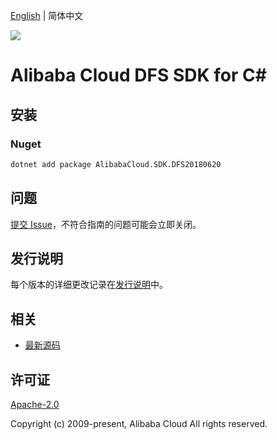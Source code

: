 [English](README.md) | 简体中文

![](https://aliyunsdk-pages.alicdn.com/icons/AlibabaCloud.svg)

# Alibaba Cloud DFS SDK for C#

## 安装

### Nuget

```bash
dotnet add package AlibabaCloud.SDK.DFS20180620
```

## 问题

[提交 Issue](https://github.com/aliyun/alibabacloud-csharp-sdk/issues/new)，不符合指南的问题可能会立即关闭。

## 发行说明

每个版本的详细更改记录在[发行说明](./ChangeLog.md)中。

## 相关

* [最新源码](https://github.com/aliyun/alibabacloud-csharp-sdk/)

## 许可证

[Apache-2.0](http://www.apache.org/licenses/LICENSE-2.0)

Copyright (c) 2009-present, Alibaba Cloud All rights reserved.
